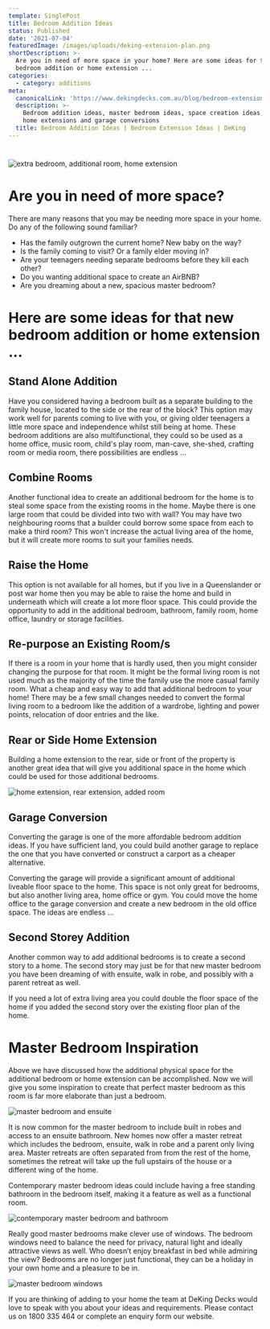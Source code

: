 ```yaml
---
template: SinglePost
title: Bedroom Addition Ideas
status: Published
date: '2021-07-04'
featuredImage: /images/uploads/deking-extension-plan.png
shortDescription: >-
  Are you in need of more space in your home? Here are some ideas for that new
  bedroom addition or home extension ...
categories:
  - category: additions
meta:
  canonicalLink: 'https://www.dekingdecks.com.au/blog/bedroom-extension-ideas/'
  description: >-
    Bedroom addition ideas, master bedroom ideas, space creation ideas, rear
    home extensions and garage conversions
  title: Bedroom Addition Ideas | Bedroom Extension Ideas | DeKing
---
```

# 



![extra bedroom, additional room, home extension](/images/uploads/deking-need-more-space.png)

# Are you in need of more space?

There are many reasons that you may be needing more space in your home.  Do any of the following sound familiar?

* Has the family outgrown the current home?  New baby on the way?
* Is the family coming to visit?  Or a family elder moving in?
* Are your teenagers needing separate bedrooms before they kill each other?
* Do you wanting additional space to create an AirBNB? 
* Are you dreaming about a new, spacious master bedroom?

# Here are some ideas for that new bedroom addition or home extension ...

## Stand Alone Addition

Have you considered having a bedroom built as a separate building to the family house, located to the side or the rear of the block?  This option may work well for parents coming to live with you, or giving older teenagers a little more space and independence whilst still being at home.  These bedroom additions are also multifunctional, they could so be used as a home office, music room, child's play room, man-cave, she-shed, crafting room or media room, there possibilities are endless ...

## Combine Rooms

Another functional idea to create an additional bedroom for the home is to steal some space from the existing rooms in the home.  Maybe there is one large room that could be divided into two with wall?  You may have two neighbouring rooms that a builder could borrow some space from each to make a third room?  This won't increase the actual living area of the home, but it will create more rooms to suit your families needs.

## Raise the Home

This option is not available for all homes, but if you live in a Queenslander or post war home then you may be able to raise the home and build in underneath which will create a lot more floor space.  This could provide the opportunity to add in the additional bedroom, bathroom, family room, home office, laundry or storage facilities.

## Re-purpose an Existing Room/s

If there is a room in your home that is hardly used, then you might consider changing the purpose for that room.  It might be the formal living room is not used much as the majority of the time the family use the more casual family room. What a cheap and easy way to add that additional bedroom to your home!  There may be a few small changes needed to convert the formal living room to a bedroom like the addition of a wardrobe, lighting and power points, relocation of door entries and the like.

## Rear or Side Home Extension

Building a home extension to the rear, side or front of the property is another great idea that will give you additional space in the home which could be used for those additional bedrooms.

![home extension, rear extension, added room](/images/uploads/deking-extension.png)

## Garage Conversion

Converting the garage is one of the more affordable bedroom addition ideas.  If you have sufficient land, you could build another garage to replace the one that you have converted or construct a carport as a cheaper alternative.

Converting the garage will provide a significant amount of additional liveable floor space to the home. This space is not only great for bedrooms, but also another living area, home office or gym.  You could move the home office to the garage conversion and create a new bedroom in the old office space.  The ideas are endless ...

## Second Storey Addition

Another common way to add additional bedrooms is to create a second story to a home.  The second story may just be for that new master bedroom you have been dreaming of with ensuite, walk in robe, and possibly with a parent retreat as well.  

If you need a lot of extra living area you could double the floor space of the home if you added the second story over the existing floor plan of the home. 

# Master Bedroom Inspiration

Above we have discussed how the additional physical space for the additional bedroom or home extension can be accomplished.  Now we will give you some inspiration to create that perfect master bedroom as this room is far more elaborate than just a bedroom. 

![master bedroom and ensuite](/images/uploads/deking-master-bathroom.png)

It is now common for the master bedroom to include built in robes and access to an ensuite bathroom.  New homes now offer a master retreat which includes the bedroom, ensuite, walk in robe and a parent only living area.  Master retreats are often separated from from the rest of the home, sometimes the retreat will take up the full upstairs of the house or a different wing of the home. 

Contemporary master bedroom ideas could include having a free standing bathroom in the bedroom itself, making it a feature as well as a functional room. 

![contemporary master bedroom and bathroom](/images/uploads/deking-master-bath.png)

Really good master bedrooms make clever use of windows.  The bedroom windows need to balance the need for privacy, natural light and ideally attractive views as well.  Who doesn’t enjoy breakfast in bed while admiring the view?  Bedrooms are no longer just functional, they can be a holiday in your own home and a pleasure to be in. 

![master bedroom windows](/images/uploads/deking-master-windows.png)

If you are thinking of adding to your home the team at DeKing Decks would love to speak with you about your ideas and requirements.  Please contact us on 1800 335 464 or complete an enquiry form our website.
